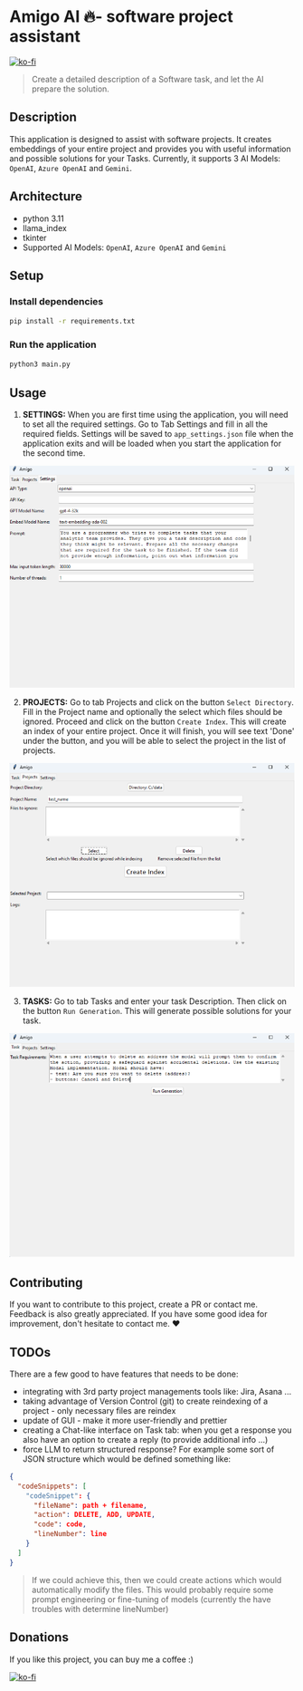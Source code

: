 # Amigo AI 🔥- software project assistant

[![ko-fi](https://ko-fi.com/img/githubbutton_sm.svg)](https://ko-fi.com/coolpointerexception)

> Create a detailed description of a Software task, and let the AI prepare the solution.

## Description
This application is designed to assist with software projects. It creates embeddings of your entire
project and provides you with useful information and possible solutions for your Tasks. Currently, 
it supports 3 AI Models: `OpenAI`, `Azure OpenAI` and `Gemini`.

## Architecture

- python 3.11
- llama_index
- tkinter
- Supported AI Models: `OpenAI`, `Azure OpenAI` and `Gemini`

## Setup

### Install dependencies

```bash
pip install -r requirements.txt
```

### Run the application

```bash
python3 main.py
```

## Usage

1. **SETTINGS:** When you are first time using the application, you will need to set all the required settings. Go to Tab Settings
and fill in all the required fields. Settings will be saved to `app_settings.json` file when the application exits and 
will be loaded when you start the application for the second time.

![img.png](assets/img.png)

2. **PROJECTS:** Go to tab Projects and click on the button `Select Directory`. Fill in the Project name and optionally the select 
which files should be ignored. Proceed and click on the button `Create Index`. This will create an index of your entire
project. Once it will finish, you will see text 'Done' under the button, and you will be able to select the project 
in the list of projects.

![img_1.png](assets/img_1.png)

3. **TASKS:** Go to tab Tasks and enter your task Description. Then click on the button `Run Generation`. This will 
generate possible solutions for your task.

![img_2.png](assets/img_2.png)

## Contributing

If you want to contribute to this project, create a PR or contact me.
Feedback is also greatly appreciated. If you have some good idea for improvement, don't hesitate to contact me. ❤️

## TODOs

There are a few good to have features that needs to be done:
- integrating with 3rd party project managements tools like: Jira, Asana ...
- taking advantage of Version Control (git) to create reindexing of a project - only necessary files are reindex
- update of GUI - make it more user-friendly and prettier
- creating a Chat-like interface on Task tab: when you get a response you also have an option to create a reply (to provide additional info ...)
- force LLM to return structured response? For example some sort of JSON structure which would be defined something like:
``` json
{
  "codeSnippets": [
    "codeSnippet": {
      "fileName": path + filename,
      "action": DELETE, ADD, UPDATE,
      "code": code,
      "lineNumber": line
    }
  ]
}
```
> If we could achieve this, then we could create actions which would automatically modify the files. This would probably require some prompt engineering or fine-tuning of models (currently the have troubles with determine lineNumber)

## Donations

If you like this project, you can buy me a coffee :)

[![ko-fi](https://ko-fi.com/img/githubbutton_sm.svg)](https://ko-fi.com/coolpointerexception)
